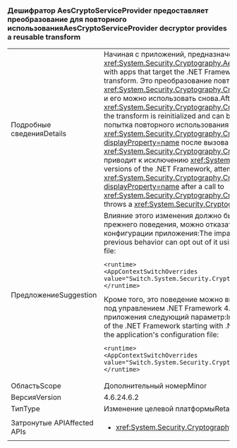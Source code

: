 ### <a name="aescryptoserviceprovider-decryptor-provides-a-reusable-transform"></a><span data-ttu-id="a9bcf-101">Дешифратор AesCryptoServiceProvider предоставляет преобразование для повторного использования</span><span class="sxs-lookup"><span data-stu-id="a9bcf-101">AesCryptoServiceProvider decryptor provides a reusable transform</span></span>

|   |   |
|---|---|
|<span data-ttu-id="a9bcf-102">Подробные сведения</span><span class="sxs-lookup"><span data-stu-id="a9bcf-102">Details</span></span>|<span data-ttu-id="a9bcf-103">Начиная с приложений, предназначенных для .NET Framework 4.6.2, дешифратор <xref:System.Security.Cryptography.AesCryptoServiceProvider> возвращает преобразование, которое можно использовать повторно.</span><span class="sxs-lookup"><span data-stu-id="a9bcf-103">Starting with apps that target the .NET Framework 4.6.2, the <xref:System.Security.Cryptography.AesCryptoServiceProvider> decryptor provides a reusable transform.</span></span> <span data-ttu-id="a9bcf-104">Это преобразование повторно инициализируется после вызова <xref:System.Security.Cryptography.CryptoAPITransform.TransformFinalBlock(System.Byte[],System.Int32,System.Int32)?displayProperty=name> и его можно использовать снова.</span><span class="sxs-lookup"><span data-stu-id="a9bcf-104">After a call to <xref:System.Security.Cryptography.CryptoAPITransform.TransformFinalBlock(System.Byte[],System.Int32,System.Int32)?displayProperty=name>, the transform is reinitialized and can be reused.</span></span> <span data-ttu-id="a9bcf-105">В приложениях, предназначенных для более ранних версий платформы .NET Framework, попытка повторного использования дешифратора путем вызова <xref:System.Security.Cryptography.CryptoAPITransform.TransformBlock(System.Byte[],System.Int32,System.Int32,System.Byte[],System.Int32)?displayProperty=name> после вызова <xref:System.Security.Cryptography.CryptoAPITransform.TransformFinalBlock(System.Byte[],System.Int32,System.Int32)?displayProperty=name> приводит к исключению <xref:System.Security.Cryptography.CryptographicException> или к повреждению данных.</span><span class="sxs-lookup"><span data-stu-id="a9bcf-105">For apps that target earlier versions of the .NET Framework, attempting to reuse the decryptor by calling <xref:System.Security.Cryptography.CryptoAPITransform.TransformBlock(System.Byte[],System.Int32,System.Int32,System.Byte[],System.Int32)?displayProperty=name> after a call to <xref:System.Security.Cryptography.CryptoAPITransform.TransformFinalBlock(System.Byte[],System.Int32,System.Int32)?displayProperty=name> throws a <xref:System.Security.Cryptography.CryptographicException> or produces corrupted data.</span></span>|
|<span data-ttu-id="a9bcf-106">Предложение</span><span class="sxs-lookup"><span data-stu-id="a9bcf-106">Suggestion</span></span>|<span data-ttu-id="a9bcf-107">Влияние этого изменения должно быть минимальным, поскольку это ожидаемое поведение. В приложениях, которые зависят от прежнего поведения, можно отказаться от его изменения, добавив следующий параметр конфигурации в раздел <code>&lt;runtime&gt;</code> файла конфигурации приложения:</span><span class="sxs-lookup"><span data-stu-id="a9bcf-107">The impact of this change should be minimal, since this is the expected behavior.Applications that depend on the previous behavior can opt out of it using it by adding the following configuration setting to the <code>&lt;runtime&gt;</code> section of the application's configuration file:</span></span><pre><code class="language-xml">&lt;runtime&gt;&#13;&#10;&lt;AppContextSwitchOverrides value=&quot;Switch.System.Security.Cryptography.AesCryptoServiceProvider.DontCorrectlyResetDecryptor=true&quot;/&gt;&#13;&#10;&lt;/runtime&gt;&#13;&#10;</code></pre><span data-ttu-id="a9bcf-108">Кроме того, это поведение можно включить для приложений, предназначенных для предыдущих версий .NET Framework, но работающих под управлением .NET Framework 4.6.2 или более поздних версий. Для этого добавьте в раздел <code>&lt;runtime&gt;</code> файла конфигурации приложения следующий параметр:</span><span class="sxs-lookup"><span data-stu-id="a9bcf-108">In addition, applications that target a previous version of the .NET Framework but are running under a version of the .NET Framework starting with .NET Framework 4.6.2 can opt in to it by adding the following configuration setting to the <code>&lt;runtime&gt;</code> section of the application's configuration file:</span></span><pre><code class="language-xml">&lt;runtime&gt;&#13;&#10;&lt;AppContextSwitchOverrides value=&quot;Switch.System.Security.Cryptography.AesCryptoServiceProvider.DontCorrectlyResetDecryptor=false&quot;/&gt;&#13;&#10;&lt;/runtime&gt;&#13;&#10;</code></pre>|
|<span data-ttu-id="a9bcf-109">Область</span><span class="sxs-lookup"><span data-stu-id="a9bcf-109">Scope</span></span>|<span data-ttu-id="a9bcf-110">Дополнительный номер</span><span class="sxs-lookup"><span data-stu-id="a9bcf-110">Minor</span></span>|
|<span data-ttu-id="a9bcf-111">Версия</span><span class="sxs-lookup"><span data-stu-id="a9bcf-111">Version</span></span>|<span data-ttu-id="a9bcf-112">4.6.2</span><span class="sxs-lookup"><span data-stu-id="a9bcf-112">4.6.2</span></span>|
|<span data-ttu-id="a9bcf-113">Тип</span><span class="sxs-lookup"><span data-stu-id="a9bcf-113">Type</span></span>|<span data-ttu-id="a9bcf-114">Изменение целевой платформы</span><span class="sxs-lookup"><span data-stu-id="a9bcf-114">Retargeting</span></span>|
|<span data-ttu-id="a9bcf-115">Затронутые API</span><span class="sxs-lookup"><span data-stu-id="a9bcf-115">Affected APIs</span></span>|<ul><li><xref:System.Security.Cryptography.AesCryptoServiceProvider.CreateDecryptor?displayProperty=nameWithType></li></ul>|


